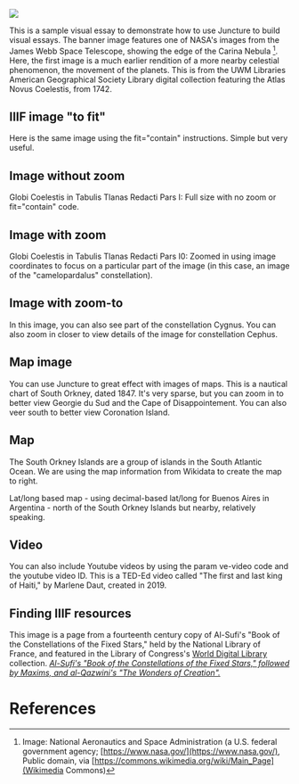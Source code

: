 <a href="https://juncture-digital.org"><img src="https://juncture-digital.org/images/ve-button.png"></a>

<param ve-config 
       title="DH Lab Fall 2022 Workshop"
       author="Ann Hanlon"
       banner="https://upload.wikimedia.org/wikipedia/commons/4/44/NASA%E2%80%99s_Webb_Reveals_Cosmic_Cliffs%2C_Glittering_Landscape_of_Star_Birth.jpg"
       layout="vertical">

<!-- Entities discussed throughout the essay are typically defined before the essay text and
     are thus available in all text.  Entity identifiers (QIDs) can be found in either
     Wikipedia or Wikidata (https://www.wikidata.org)> -->
<param ve-entity eid="Q186447"> <!-- James Webb Space Telescope -->
<param ve-entity eid="Q50042"> <!-- Carina Nebula -->
<param ve-entity eid="Q62706"> <!-- Johann Baptist Homann -->
<param ve-entity eid="Q537520"> <!-- James E. Webb -->
<param ve-entity eid="Q207383"> <!-- South Orkney Islands -->


This is a sample visual essay to demonstrate how to use Juncture to build visual essays. The banner image features one of NASA's images from the James Webb Space Telescope, showing the edge of the Carina Nebula [^1]. Here, the first image is a much earlier rendition of a more nearby celestial phenomenon, the movement of the planets. This is from the UWM Libraries American Geographical Society Library digital collection featuring the Atlas Novus Coelestis, from 1742. 
<param ve-image fit="contain"
       manifest="https://collections.lib.uwm.edu/iiif/info/celestial/84/manifest.json">  
  
## IIIF image "to fit"

Here is the same image using the fit="contain" instructions. Simple but very useful. 
<param ve-image fit="contain"
       manifest="https://collections.lib.uwm.edu/iiif/info/celestial/238/manifest.json">

## Image without zoom

Globi Coelestis in Tabulis Tlanas Redacti Pars I: Full size with no zoom or fit="contain" code. 
<param ve-image  
       manifest="https://collections.lib.uwm.edu/iiif/info/celestial/84/manifest.json">
    
## Image with zoom

Globi Coelestis in Tabulis Tlanas Redacti Pars I0: Zoomed in using image coordinates to focus on a particular part of the image (in this case, an image of the "camelopardalus" constellation).
<param ve-image region="2324,2293,1305,1083"
       manifest="https://collections.lib.uwm.edu/iiif/info/celestial/84/manifest.json">
      
## Image with zoom-to

In this image, you can also see part of the constellation <span data-click-image-zoomto="2952,644,1812,1504">Cygnus</span>. You can also zoom in closer to view details of the image for constellation <span data-click-image-zoomto="3089,1412,1258,1045">Cephus</span>. 
<param ve-image  
       manifest="https://collections.lib.uwm.edu/iiif/info/celestial/84/manifest.json">    
     
## Map image

You can use Juncture to great effect with images of maps. This is a nautical chart of South Orkney, dated 1847. It's very sparse, but you can zoom in to better view <span data-click-image-zoomto="8121,1033,2023,1646">Georgie du Sud and the Cape of Disappointement</span>. You can also veer south to better view <span data-click-image-zoomto="4916,5733,2023,1646">Coronation Island</span>. 
<param ve-image  
       manifest="https://collections.lib.uwm.edu/iiif/info/agdm/21500/manifest.json">

## Map

The South Orkney Islands are a group of islands in the South Atlantic Ocean. We are using the map information from Wikidata to create the map to right.
<param ve-map center="Q207383" zoom="11">

Lat/long based map - using decimal-based lat/long for Buenos Aires in Argentina - north of the South Orkney Islands but nearby, relatively speaking.
<param ve-map center="-34.368, -57.596" zoom="9">

## Video

You can also include Youtube videos by using the param ve-video code and the youtube video ID. This is a TED-Ed video called "The first and last king of Haiti," by Marlene Daut, created in 2019.
<param ve-video id="q7lfSjjMNU8" title="The first and last kind of Haiti">

## Finding IIIF resources

This image is a page from a fourteenth century copy of Al-Sufi's "Book of the Constellations of the Fixed Stars," held by the National Library of France, and featured in the Library of Congress's [World Digital Library](https://www.loc.gov/collections/world-digital-library/about-this-collection/) collection. [*Al-Sufi's "Book of the Constellations of the Fixed Stars," followed by Maxims, and al-Qazwini's "The Wonders of Creation".*](https://lccn.loc.gov/2021667391)
<param ve-image 
       manifest="https://www.loc.gov/item/2021667391/manifest.json">       
  
  
# References

[^1]: Image: National Aeronautics and Space Administration  (a U.S. federal government agency; [https://www.nasa.gov/](https://www.nasa.gov/), Public domain, via [https://commons.wikimedia.org/wiki/Main_Page](Wikimedia Commons)
